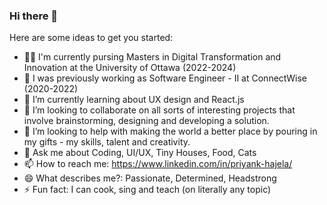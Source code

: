 ### Hi there 👋

<!--
**psonH/psonH** is a ✨ _special_ ✨ repository because its `README.md` (this file) appears on your GitHub profile. -->

Here are some ideas to get you started:

- 👨‍🎓 I'm currently pursing Masters in Digital Transformation and Innovation at the University of Ottawa (2022-2024)
- 🔭 I was previously working as Software Engineer - II at ConnectWise (2020-2022)
- 🌱 I’m currently learning about UX design and React.js
- 👯 I’m looking to collaborate on all sorts of interesting projects that involve brainstorming, designing and developing a solution.
- 🤔 I’m looking to help with making the world a better place by pouring in my gifts - my skills, talent and creativity.
- 💬 Ask me about Coding, UI/UX, Tiny Houses, Food, Cats
- 📫 How to reach me: https://www.linkedin.com/in/priyank-hajela/
- 😄 What describes me?: Passionate, Determined, Headstrong
- ⚡ Fun fact: I can cook, sing and teach (on literally any topic)


